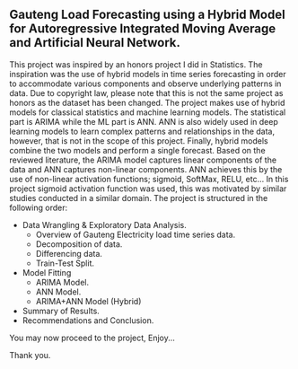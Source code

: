 ## Gauteng Load Forecasting using a Hybrid Model for Autoregressive Integrated Moving Average and Artificial Neural Network.

This project was inspired by an honors project I did in Statistics. The inspiration was the use of hybrid models in time series forecasting in order to accommodate various components and observe underlying patterns in data. Due to copyright law, please note that this is not the same project as honors as the dataset has been changed. The project makes use of hybrid models for classical statistics and machine learning models. The statistical part is ARIMA while the ML part is ANN. ANN is also widely used in deep learning models to learn complex patterns and relationships in the data, however, that is not in the scope of this project. Finally, hybrid models combine the two models and perform a single forecast. Based on the reviewed literature, the ARIMA model captures linear components of the data and ANN captures non-linear components. ANN achieves this by the use of non-linear activation functions; sigmoid, SoftMax, RELU, etc... In this project sigmoid activation function was used, this was motivated by similar studies conducted in a similar domain. The project  is structured in the following order:

- Data Wrangling & Exploratory Data Analysis.
  - Overview of Gauteng Electricity load time series data.
  - Decomposition of data.
  - Differencing data.
  - Train-Test Split.
- Model Fitting
  - ARIMA Model.
  - ANN Model.
  - ARIMA+ANN Model (Hybrid) 
- Summary of Results.
- Recommendations and Conclusion.


You may now proceed to the project, Enjoy...

Thank you.
